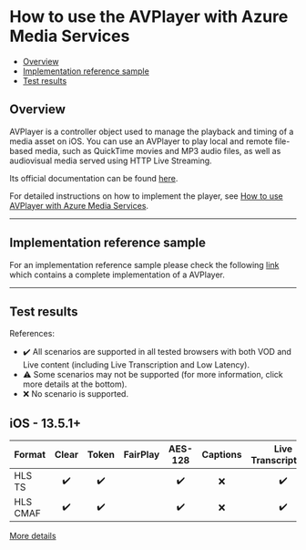 # How to use the AVPlayer with Azure Media Services

- [Overview](#overview)
- [Implementation reference sample](#implementation-reference-sample)
- [Test results](https://github.com/Azure-Samples/media-services-3rdparty-player-samples/tree/master/docs/video.js#test-results)

## Overview

AVPlayer is a controller object used to manage the playback and timing of a media asset on iOS. You can use an AVPlayer to play local and remote file-based media, such as QuickTime movies and MP3 audio files, as well as audiovisual media served using HTTP Live Streaming.

Its official documentation can be found [here](https://developer.apple.com/documentation/avfoundation/avplayer "AVPlayer documentation").

For detailed instructions on how to implement the player, see [How to use AVPlayer with Azure Media Services]().

------

## Implementation reference sample

For an implementation reference sample please check the following [link](../../src/avplayer) which contains a complete implementation of a AVPlayer.

------

## Test results

References:

- ✔️ All scenarios are supported in all tested browsers with both VOD and Live content (including Live Transcription and Low Latency).
- ⚠️ Some scenarios may not be supported (for more information, click more details at the bottom).
- ❌ No scenario is supported.

## iOS - 13.5.1+

| Format    | Clear | Token | FairPlay | AES-128 | Captions | Live Transcriptions | Low Latency |
| --------- | :---: | :---: | :------: | :-------: | :------: | :-----: | :------: |
| HLS TS    | ✔️ |  ✔️   |          |   ✔️     |      ❌   |                ✔️    |          ✔️  |
| HLS CMAF  | ✔️      |  ✔️     |          |   ✔️      |    ❌     |                  ✔️  |          ✔️  |

[More details](./results/ios.md)
